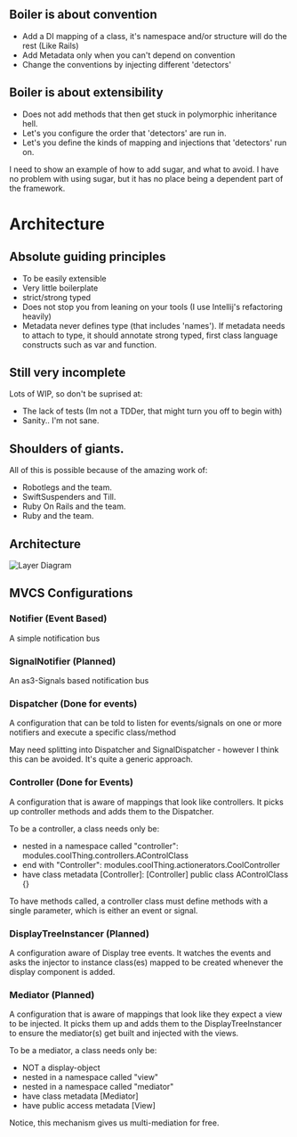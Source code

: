 ## Boiler is about convention

  * Add a DI mapping of a class, it's namespace and/or structure will do the rest (Like Rails)
  * Add Metadata only when you can't depend on convention
  * Change the conventions by injecting different 'detectors'

## Boiler is about extensibility
  
  * Does not add methods that then get stuck in polymorphic inheritance hell. 
  * Let's you configure the order that 'detectors' are run in.
  * Let's you define the kinds of mapping and injections that 'detectors' run on. 

I need to show an example of how to add sugar, and what to avoid. I have no problem with using sugar, but it has no place being a dependent part of the framework.

# Architecture

## Absolute guiding principles

  * To be easily extensible
  * Very little boilerplate
  * strict/strong typed
  * Does not stop you from leaning on your tools (I use Intellij's refactoring heavily)
  * Metadata never defines type (that includes 'names'). If metadata needs to attach to type, it should annotate strong typed, first class language constructs such as var and function.

## Still very incomplete

Lots of WIP, so don't be suprised at:
  
  * The lack of tests (Im not a TDDer, that might turn you off to begin with)
  * Sanity.. I'm not sane.
	
## Shoulders of giants.

All of this is possible because of the amazing work of:

  * Robotlegs and the team.
  * SwiftSuspenders and Till.
  * Ruby On Rails and the team.
  * Ruby and the team.

## Architecture

![Layer Diagram](http://www.gliffy.com/pubdoc/2791221/L.png?1)

## MVCS Configurations

### Notifier (Event Based)
A simple notification bus

### SignalNotifier (Planned)

An as3-Signals based notification bus

### Dispatcher (Done for events)

A configuration that can be told to listen for events/signals on one or more notifiers and execute a specific class/method 

May need splitting into Dispatcher and SignalDispatcher - however I think this can be avoided. It's quite a generic approach.

### Controller (Done for Events) 

A configuration that is aware of mappings that look like controllers. It picks up controller methods and adds them to the Dispatcher.

To be a controller, a class needs only be:
  
  * nested in a namespace called "controller": modules.coolThing.controllers.AControlClass
  * end with "Controller": modules.coolThing.actionerators.CoolController
  * have class metadata [Controller]: [Controller] public class AControlClass {}  

To have methods called, a controller class must define methods with a single parameter, which is either an event or signal.

### DisplayTreeInstancer (Planned)

A configuration aware of Display tree events. It watches the events and asks the injector to instance class(es) mapped to be created whenever the display component is added.

### Mediator (Planned)

A configuration that is aware of mappings that look like they expect a view to be injected. It picks them up and adds them to the DisplayTreeInstancer to ensure the mediator(s) get built and injected with the views.

To be a mediator, a class needs only be:

  * NOT a display-object  
  * nested in a namespace called "view"
  * nested in a namespace called "mediator"
  * have class metadata [Mediator] 
  * have public access metadata [View]

Notice, this mechanism gives us multi-mediation for free.
